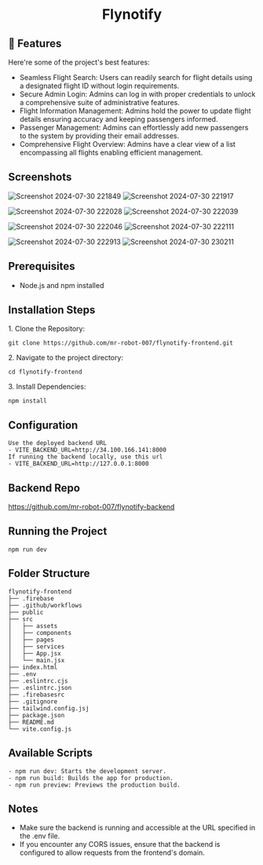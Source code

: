 <h1 align="center" id="title">Flynotify</h1>
<h2>🧐 Features</h2>

Here're some of the project's best features:

*   Seamless Flight Search: Users can readily search for flight details using a designated flight ID without login requirements.
*   Secure Admin Login: Admins can log in with proper credentials to unlock a comprehensive suite of administrative features.
*   Flight Information Management: Admins hold the power to update flight details ensuring accuracy and keeping passengers informed.
*   Passenger Management: Admins can effortlessly add new passengers to the system by providing their email addresses.
*   Comprehensive Flight Overview: Admins have a clear view of a list encompassing all flights enabling efficient management.

## Screenshots
![Screenshot 2024-07-30 221849](https://github.com/user-attachments/assets/64348ef0-37f2-4690-a867-f2aeffe8aefd)
![Screenshot 2024-07-30 221917](https://github.com/user-attachments/assets/3b789aee-daab-4b10-861e-86137aa1485f)

![Screenshot 2024-07-30 222028](https://github.com/user-attachments/assets/278f2c9b-d5ec-4de8-89c0-b9d6af0057a5)
![Screenshot 2024-07-30 222039](https://github.com/user-attachments/assets/88ab5769-2d4e-4ba6-a487-fee6203b6b7e)

![Screenshot 2024-07-30 222046](https://github.com/user-attachments/assets/b8505baa-de0e-4760-b107-de761fd2cafd)
![Screenshot 2024-07-30 222111](https://github.com/user-attachments/assets/ea60ee30-6d41-40fd-9e97-e62aebeb10e8)

![Screenshot 2024-07-30 222913](https://github.com/user-attachments/assets/e1014923-533f-4fb6-8b86-6dd371dd0336)
![Screenshot 2024-07-30 230211](https://github.com/user-attachments/assets/93f67c87-bfda-4943-a24a-6df56d3cb079)


## Prerequisites
- Node.js and npm installed
## Installation Steps

<p>1. Clone the Repository:</p>

```
git clone https://github.com/mr-robot-007/flynotify-frontend.git
```

<p>2. Navigate to the project directory:</p>

```
cd flynotify-frontend
```

<p>3. Install Dependencies:</p>

```
npm install
```
## Configuration


```
Use the deployed backend URL
- VITE_BACKEND_URL=http://34.100.166.141:8000
If running the backend locally, use this url
- VITE_BACKEND_URL=http://127.0.0.1:8000
```

## Backend Repo
https://github.com/mr-robot-007/flynotify-backend

## Running the Project
```
npm run dev
```
## Folder Structure
```
flynotify-frontend
├── .firebase
├── .github/workflows
├── public
├── src
│   ├── assets
│   ├── components
│   ├── pages
│   ├── services
│   ├── App.jsx
│   └── main.jsx
├── index.html
├── .env
├── .eslintrc.cjs
├── .eslintrc.json
├── .firebasesrc
├── .gitignore
├── tailwind.config.jsj
├── package.json
├── README.md
└── vite.config.js
```
## Available Scripts
```
- npm run dev: Starts the development server.
- npm run build: Builds the app for production.
- npm run preview: Previews the production build.
```
## Notes
- Make sure the backend is running and accessible at the URL specified in the .env file.
- If you encounter any CORS issues, ensure that the backend is configured to allow requests from the frontend's domain.